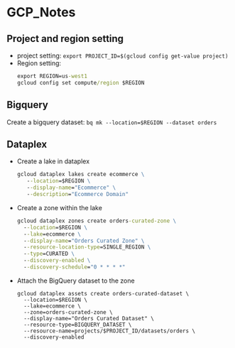 # GCP_Notes

## Project and region setting

* project  setting: `export PROJECT_ID=$(gcloud config get-value project)`
* Region setting:
  ```cmd
  export REGION=us-west1
  gcloud config set compute/region $REGION
  ```
  
## Bigquery

Create a bigquery dataset: `bq mk --location=$REGION --dataset orders`

## Dataplex

* Create a lake in dataplex
  ```cmd
  gcloud dataplex lakes create ecommerce \
     --location=$REGION \
     --display-name="Ecommerce" \
     --description="Ecommerce Domain"
  ```

* Create a zone within the lake
  ```cmd
  gcloud dataplex zones create orders-curated-zone \
    --location=$REGION \
    --lake=ecommerce \
    --display-name="Orders Curated Zone" \
    --resource-location-type=SINGLE_REGION \
    --type=CURATED \
    --discovery-enabled \
    --discovery-schedule="0 * * * *"
  ```
  
* Attach the BigQuery dataset to the zone
  ```
  gcloud dataplex assets create orders-curated-dataset \
    --location=$REGION \
    --lake=ecommerce \
    --zone=orders-curated-zone \
    --display-name="Orders Curated Dataset" \
    --resource-type=BIGQUERY_DATASET \
    --resource-name=projects/$PROJECT_ID/datasets/orders \
    --discovery-enabled 
  ```
